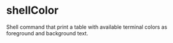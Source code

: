 # shellColor
Shell command that print a table with available terminal colors as foreground and background text.
